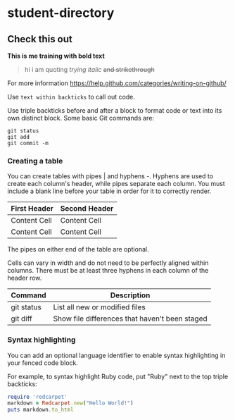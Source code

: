 # student-directory

## Check this out

**This is me training with bold text**
> hi i am quoting
_trying italic_
~~and strikethrough~~

For more information https://help.github.com/categories/writing-on-github/

Use `text within backticks` to call out code.

Use triple backticks before and after a block to format code or text into its own distinct block.  Some basic Git commands are:
```
git status
git add
git commit -m
```

### Creating a table
You can create tables with pipes | and hyphens -. Hyphens are used to create each column's header, while pipes separate each column. You must include a blank line before your table in order for it to correctly render.


| First Header  | Second Header |
| ------------- | ------------- |
| Content Cell  | Content Cell  |
| Content Cell  | Content Cell  |

The pipes on either end of the table are optional.

Cells can vary in width and do not need to be perfectly aligned within columns. There must be at least three hyphens in each column of the header row.

| Command | Description |
| --- | --- |
| git status | List all new or modified files |
| git diff | Show file differences that haven't been staged |


### Syntax highlighting

You can add an optional language identifier to enable syntax highlighting in your fenced code block.

For example, to syntax highlight Ruby code, put "Ruby" next to the top triple backticks:

```ruby
require 'redcarpet'
markdown = Redcarpet.new("Hello World!")
puts markdown.to_html
```
